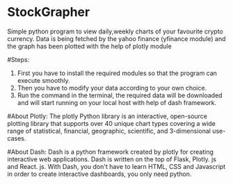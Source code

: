 # StockGrapher
Simple python program to view daily,weekly charts of your favourite crypto currency. Data is being fetched by the yahoo finance (yfinance module) and the graph has been plotted with the help of plotly module

#Steps:
1. First you have to install the required modules so that the program can execute smoothly.
2. Then you have to modify your data according to your own choice.
3. Run the command in the terminal, the required data will be downloaded and will start running on your local host with help of dash framework.


#About Plotly:
The plotly Python library is an interactive, open-source plotting library that supports over 40 unique chart types covering a wide range of statistical, financial, geographic, scientific, and 3-dimensional use-cases.

#About Dash:
Dash is a python framework created by plotly for creating interactive web applications. Dash is written on the top of Flask, Plotly. js and React. js. With Dash, you don't have to learn HTML, CSS and Javascript in order to create interactive dashboards, you only need python.
